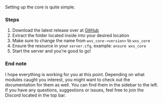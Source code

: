 Setting up the core is quite simple.

### Steps
1. Download the latest release over at [GitHub](https://github.com/Walter-Xean-Scripts/wxs_core/releases)
2. Extract the folder located inside into your desired location
3. Make sure to change the name from `wxs_core-<version>` to `wxs_core`
4. Ensure the resource in your `server.cfg`, example: `ensure wxs_core`
5. Start the server and you're good to go!

### End note
I hope everything is working for you at this point. Depending on what modules caught you interest, you might want to check out the documentation for them as well. You can find them in the sidebar to the left. If you have any questions, suggestions or issues, feel free to join the Discord located in the top bar.